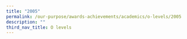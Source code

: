 ```yaml
---
title: "2005"
permalink: /our-purpose/awards-achievements/academics/o-levels/2005
description: ""
third_nav_title: O levels
---
```

